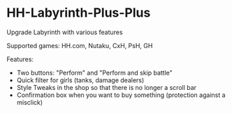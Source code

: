 # HH-Labyrinth-Plus-Plus
Upgrade Labyrinth with various features

Supported games: HH.com, Nutaku, CxH, PsH, GH

Features:
- Two buttons: "Perform" and "Perform and skip battle"
- Quick filter for girls (tanks, damage dealers)
- Style Tweaks in the shop so that there is no longer a scroll bar
- Confirmation box when you want to buy something (protection against a misclick)
